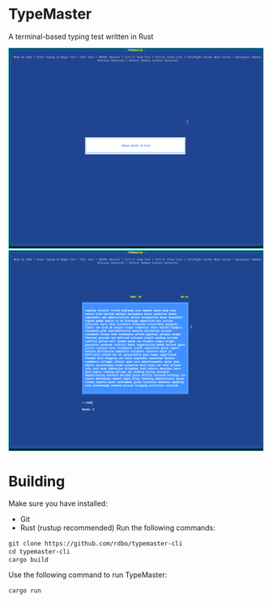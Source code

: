# TypeMaster
A terminal-based typing test written in Rust

![typemaster-menu](img/typemaster-menu.png)
![typemaster-test](img/typemaster-test.png)

# Building
Make sure you have installed:
- Git
- Rust (rustup recommended)
Run the following commands:
```
git clone https://github.com/rdbo/typemaster-cli
cd typemaster-cli
cargo build
```
Use the following command to run TypeMaster:
```
cargo run
```
